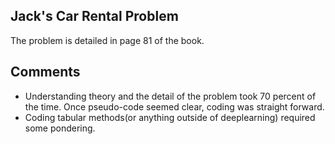 ## Jack's Car Rental Problem

The problem is detailed in page 81 of the book.

## Comments
- Understanding theory and the detail of the problem took 70 percent of the time. Once pseudo-code seemed clear, coding was straight forward.
- Coding tabular methods(or anything outside of deeplearning) required some pondering.
